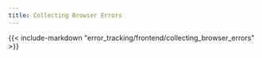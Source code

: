 ```yaml
---
title: Collecting Browser Errors
---
```


{{< include-markdown "error_tracking/frontend/collecting_browser_errors" >}}
